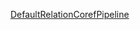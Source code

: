 [DefaultRelationCorefPipeline](https://github.com/Johnsd11/TestRepo/wiki/DefaultRelationCorefPipeline)